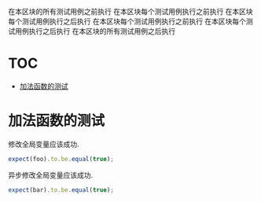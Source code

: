 在本区块的所有测试用例之前执行
在本区块每个测试用例执行之前执行
在本区块每个测试用例执行之后执行
在本区块每个测试用例执行之前执行
在本区块每个测试用例执行之后执行
在本区块的所有测试用例之后执行
# TOC
   - [加法函数的测试](#)
<a name=""></a>
 
<a name=""></a>
# 加法函数的测试
修改全局变量应该成功.

```js
expect(foo).to.be.equal(true);
```

异步修改全局变量应该成功.

```js
expect(bar).to.be.equal(true);
```

